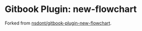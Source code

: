 # Gitbook Plugin: new-flowchart

Forked from [nsdont/gitbook-plugin-new-flowchart](https://github.com/nsdont/gitbook-plugin-new-flowchart).
